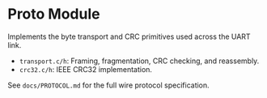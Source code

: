 # Proto Module

Implements the byte transport and CRC primitives used across the UART link.

- `transport.c/h`: Framing, fragmentation, CRC checking, and reassembly.
- `crc32.c/h`: IEEE CRC32 implementation.

See `docs/PROTOCOL.md` for the full wire protocol specification.

